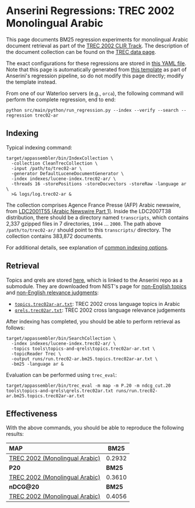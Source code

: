 # Anserini Regressions: TREC 2002 Monolingual Arabic

This page documents BM25 regression experiments for monolingual Arabic document retrieval as part of the [TREC 2002 CLIR Track](https://trec.nist.gov/pubs/trec11/t11_proceedings.html).
The description of the document collection can be found on the [TREC data page](https://trec.nist.gov/data/docs_noneng.html).

The exact configurations for these regressions are stored in [this YAML file](../../src/main/resources/regression/trec02-ar.yaml).
Note that this page is automatically generated from [this template](../../src/main/resources/docgen/templates/trec02-ar.template) as part of Anserini's regression pipeline, so do not modify this page directly; modify the template instead.

From one of our Waterloo servers (e.g., `orca`), the following command will perform the complete regression, end to end:

```
python src/main/python/run_regression.py --index --verify --search --regression trec02-ar
```

## Indexing

Typical indexing command:

```
target/appassembler/bin/IndexCollection \
  -collection CleanTrecCollection \
  -input /path/to/trec02-ar \
  -generator DefaultLuceneDocumentGenerator \
  -index indexes/lucene-index.trec02-ar/ \
  -threads 16 -storePositions -storeDocvectors -storeRaw -language ar \
  >& logs/log.trec02-ar &
```

The collection comprises Agence France Presse (AFP) Arabic newswire, from [LDC2001T55 (Arabic Newswire Part 1)](https://catalog.ldc.upenn.edu/LDC2001T55).
Inside the LDC2007T38 distribution, there should be a directory named `transcripts`, which contains 2,337 gzipped files in 7 directories, `1994` ... `2000`.
The path above `/path/to/trec02-ar/` should point to this `transcripts/` directory.
The collection contains 383,872 documents.

For additional details, see explanation of [common indexing options](../../docs/common-indexing-options.md).

## Retrieval

Topics and qrels are stored [here](https://github.com/castorini/anserini-tools/tree/master/topics-and-qrels), which is linked to the Anserini repo as a submodule.
They are downloaded from NIST's page for [non-English topics](https://trec.nist.gov/data/topics_noneng/index.html) and [non-English relevance judgments](https://trec.nist.gov/data/qrels_noneng/index.html):

+ [`topics.trec02ar-ar.txt`](https://github.com/castorini/anserini-tools/tree/master/topics-and-qrels/topics.trec02ar-ar.txt): TREC 2002 cross language topics in Arabic
+ [`qrels.trec02ar.txt`](https://github.com/castorini/anserini-tools/tree/master/topics-and-qrels/qrels.trec02ar.txt): TREC 2002 cross language relevance judgements

After indexing has completed, you should be able to perform retrieval as follows:

```
target/appassembler/bin/SearchCollection \
  -index indexes/lucene-index.trec02-ar/ \
  -topics tools\topics-and-qrels\topics.trec02ar-ar.txt \
  -topicReader Trec \
  -output runs/run.trec02-ar.bm25.topics.trec02ar-ar.txt \
  -bm25 -language ar &
```

Evaluation can be performed using `trec_eval`:

```
target/appassembler/bin/trec_eval -m map -m P.20 -m ndcg_cut.20 tools\topics-and-qrels\qrels.trec02ar.txt runs/run.trec02-ar.bm25.topics.trec02ar-ar.txt
```

## Effectiveness

With the above commands, you should be able to reproduce the following results:

| **MAP**                                                                                                      | **BM25**  |
|:-------------------------------------------------------------------------------------------------------------|-----------|
| [TREC 2002 (Monolingual Arabic)](https://github.com/castorini/anserini-tools/tree/master/topics-and-qrels/topics.trec02ar-ar.txt)| 0.2932    |
| **P20**                                                                                                      | **BM25**  |
| [TREC 2002 (Monolingual Arabic)](https://github.com/castorini/anserini-tools/tree/master/topics-and-qrels/topics.trec02ar-ar.txt)| 0.3610    |
| **nDCG@20**                                                                                                  | **BM25**  |
| [TREC 2002 (Monolingual Arabic)](https://github.com/castorini/anserini-tools/tree/master/topics-and-qrels/topics.trec02ar-ar.txt)| 0.4056    |
